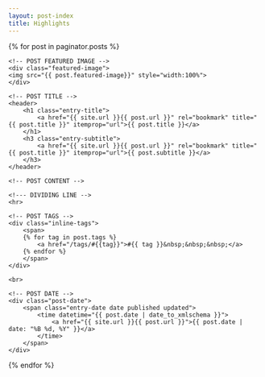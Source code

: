```yaml
---
layout: post-index
title: Highlights
---
```


{% for post in paginator.posts %}
<article>
    
    <!-- POST FEATURED IMAGE -->
    <div class="featured-image">
    <img src="{{ post.featured-image}}" style="width:100%">
    </div>

    <!-- POST TITLE -->
    <header>
        <h1 class="entry-title">
            <a href="{{ site.url }}{{ post.url }}" rel="bookmark" title="{{ post.title }}" itemprop="url">{{ post.title }}</a>
        </h1>
        <h3 class="entry-subtitle">
            <a href="{{ site.url }}{{ post.url }}" rel="bookmark" title="{{ post.title }}" itemprop="url">{{ post.subtitle }}</a>
        </h3>
    </header>

    <!-- POST CONTENT -->
<!--     <div class="entry-content">
        {{ post.content }}
    </div> -->
    
    <!--- DIVIDING LINE -->
    <hr>
    
    <!-- POST TAGS -->
    <div class="inline-tags">
        <span>
        {% for tag in post.tags %}
            <a href="/tags/#{{tag}}">#{{ tag }}&nbsp;&nbsp;&nbsp;</a>
        {% endfor %}
        </span>
    </div>
    
    <br>
    
    <!-- POST DATE -->
    <div class="post-date">
        <span class="entry-date date published updated">
            <time datetime="{{ post.date | date_to_xmlschema }}">
                <a href="{{ site.url }}{{ post.url }}">{{ post.date | date: "%B %d, %Y" }}</a>
            </time>
        </span>
    </div>
    
</article>
{% endfor %}
